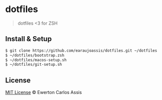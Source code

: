 # dotfiles

> dotfiles <3 for ZSH

## Install & Setup

```sh
$ git clone https://github.com/earaujoassis/dotfiles.git ~/dotfiles
$ ~/dotfiles/bootstrap.zsh
$ ~/dotfiles/macos-setup.sh
$ ~/dotfiles/git-setup.sh
```

## License

[MIT License](http://earaujoassis.mit-license.org/) &copy; Ewerton Carlos Assis
